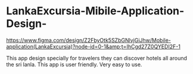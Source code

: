 # LankaExcursia-Mibile-Application-Design-
https://www.figma.com/design/Z2FbyOtk5SZbGNlvjGiJhw/Mobile-application(LankaExcursia)?node-id=0-1&amp;t=IhCgd27Z0QYEDI2F-1

This app design specially for travelers they can discover hotels all around the sri lanla.
This app is user friendly.
Very easy to use.
